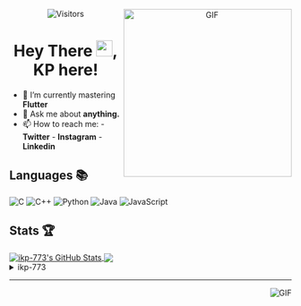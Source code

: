 <div align="center">
<img align="right" alt="GIF" height="300px" src="https://blog.insaid.co/wp-content/uploads/2020/01/Coding.gif"/>
       
![Visitors](https://visitor-badge.glitch.me/badge?page_id=ikp-773)

# Hey There <img src="https://media.tenor.com/images/822fb670841c6f6582fefbb82e338a50/tenor.gif" width="29px">, KP here!
</div>

- 🌱 I’m currently mastering **Flutter**
- 💬 Ask me about **anything.**
- 📫 How to reach me:
       - **Twitter** 
       - **Instagram**
       - **Linkedin**
         
## Languages 📚 

![C](https://img.shields.io/badge/-C-000?style=flat&logo=C)
![C++](https://img.shields.io/badge/-C++-000?style=flat&logo=C%2B%2B&logoColor=00599C)
![Python](https://img.shields.io/badge/-Python-000?style=flat&logo=python)
![Java](https://img.shields.io/badge/-Java-000?style=flat&logo=Java&logoColor=007396)
![JavaScript](https://img.shields.io/badge/-JavaScript-000?style=flat&logo=javascript)

##  Stats 🏆

<a href="https://github.com/ikp-773">
<img align="center" src="https://github-readme-stats.vercel.app/api?username=ikp-773&show_icons=true&theme=tokyonight&icon_color=6392DF&hide=prs" alt="ikp-773's GitHub Stats" />
</a> 
<a href="https://github.com/ikp-773">
<img align="center" src="https://github-readme-stats.vercel.app/api/top-langs/?username=ikp-773&layout=compact&show_icons=true&theme=tokyonight&icon_color=6392DF&hide=prs" />
</a>
<details>
       <summary>ikp-773</summary>
       <!--START_SECTION:waka-->
![Profile Views](http://img.shields.io/badge/Profile%20Views-56-blue)

![Lines of code](https://img.shields.io/badge/From%20Hello%20World%20I%27ve%20Written-463225%20lines%20of%20code-blue)

**🐱 My Github Data** 

> 🏆 2,087 Contributions in the Year 2020
 > 
> 📦 152.7 kB Used in Github's Storage 
 > 
> 💼 Opted to Hire
 > 
> 📜 23 Public Repositories
 > 
> 🔑 10 Private Repositories 

**I'm a Night 🦉** 

```text
🌞 Morning    74 commits     █░░░░░░░░░░░░░░░░░░░░░░░░   6.42% 
🌆 Daytime    203 commits    ████░░░░░░░░░░░░░░░░░░░░░   17.61% 
🌃 Evening    443 commits    █████████░░░░░░░░░░░░░░░░   38.42% 
🌙 Night      433 commits    █████████░░░░░░░░░░░░░░░░   37.55%

```
📅 **I'm Most Productive on Sunday** 

```text
Monday       174 commits    ███░░░░░░░░░░░░░░░░░░░░░░   15.09% 
Tuesday      75 commits     █░░░░░░░░░░░░░░░░░░░░░░░░   6.5% 
Wednesday    177 commits    ███░░░░░░░░░░░░░░░░░░░░░░   15.35% 
Thursday     164 commits    ███░░░░░░░░░░░░░░░░░░░░░░   14.22% 
Friday       126 commits    ██░░░░░░░░░░░░░░░░░░░░░░░   10.93% 
Saturday     189 commits    ████░░░░░░░░░░░░░░░░░░░░░   16.39% 
Sunday       248 commits    █████░░░░░░░░░░░░░░░░░░░░   21.51%

```


📊 **This Week I Spent My Time On** 

```text
💬 Programming Languages: 
Dart                     13 hrs 20 mins      ████████████░░░░░░░░░░░░░   47.56% 
Other                    9 hrs 32 mins       ████████░░░░░░░░░░░░░░░░░   34.01% 
C                        4 hrs 36 mins       ████░░░░░░░░░░░░░░░░░░░░░   16.45% 
C++                      18 mins             ░░░░░░░░░░░░░░░░░░░░░░░░░   1.1% 
YAML                     12 mins             ░░░░░░░░░░░░░░░░░░░░░░░░░   0.74%

🔥 Editors: 
Android Studio           13 hrs 32 mins      ████████████░░░░░░░░░░░░░   48.3% 
Chrome                   9 hrs 32 mins       ████████░░░░░░░░░░░░░░░░░   34.01% 
Sublime Text             4 hrs 36 mins       ████░░░░░░░░░░░░░░░░░░░░░   16.45% 
VS Code                  18 mins             ░░░░░░░░░░░░░░░░░░░░░░░░░   1.1% 
PyCharmCore              2 mins              ░░░░░░░░░░░░░░░░░░░░░░░░░   0.13%

```

**Timeline**

![Chart not found](https://github.com/ikp-773/ikp-773/blob/master/charts/bar_graph.png) 


<!--END_SECTION:waka-->
</details>

 ---
 
<img align="right" alt="GIF" src="https://github4life.herokuapp.com/ikp-773.gif" />


